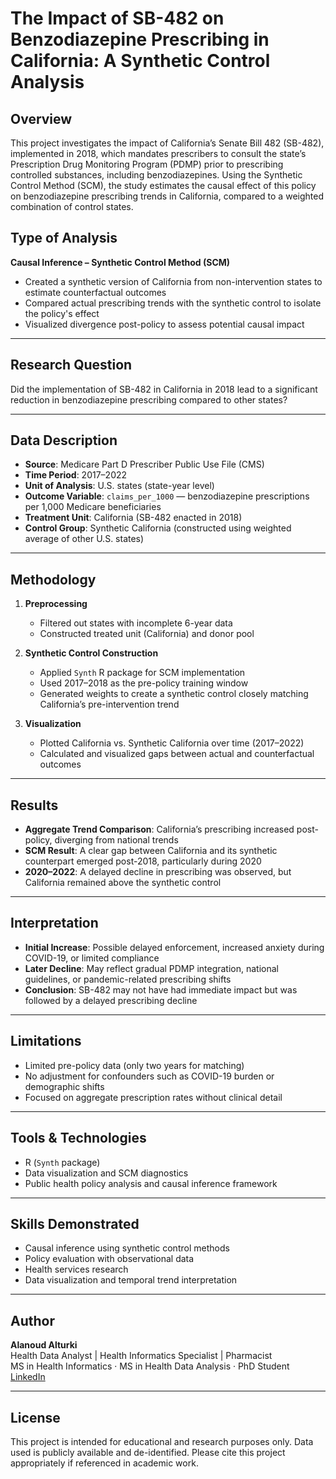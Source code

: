 # The Impact of SB-482 on Benzodiazepine Prescribing in California: A Synthetic Control Analysis

## Overview

This project investigates the impact of California’s Senate Bill 482 (SB-482), implemented in 2018, which mandates prescribers to consult the state’s Prescription Drug Monitoring Program (PDMP) prior to prescribing controlled substances, including benzodiazepines. Using the Synthetic Control Method (SCM), the study estimates the causal effect of this policy on benzodiazepine prescribing trends in California, compared to a weighted combination of control states.

## Type of Analysis

**Causal Inference – Synthetic Control Method (SCM)**  
- Created a synthetic version of California from non-intervention states to estimate counterfactual outcomes  
- Compared actual prescribing trends with the synthetic control to isolate the policy's effect  
- Visualized divergence post-policy to assess potential causal impact

---

## Research Question

Did the implementation of SB-482 in California in 2018 lead to a significant reduction in benzodiazepine prescribing compared to other states?

---

## Data Description

- **Source**: Medicare Part D Prescriber Public Use File (CMS)
- **Time Period**: 2017–2022
- **Unit of Analysis**: U.S. states (state-year level)
- **Outcome Variable**: `claims_per_1000` — benzodiazepine prescriptions per 1,000 Medicare beneficiaries
- **Treatment Unit**: California (SB-482 enacted in 2018)
- **Control Group**: Synthetic California (constructed using weighted average of other U.S. states)

---

## Methodology

1. **Preprocessing**
   - Filtered out states with incomplete 6-year data
   - Constructed treated unit (California) and donor pool

2. **Synthetic Control Construction**
   - Applied `Synth` R package for SCM implementation
   - Used 2017–2018 as the pre-policy training window
   - Generated weights to create a synthetic control closely matching California’s pre-intervention trend

3. **Visualization**
   - Plotted California vs. Synthetic California over time (2017–2022)
   - Calculated and visualized gaps between actual and counterfactual outcomes

---

## Results

- **Aggregate Trend Comparison**: California’s prescribing increased post-policy, diverging from national trends  
- **SCM Result**: A clear gap between California and its synthetic counterpart emerged post-2018, particularly during 2020  
- **2020–2022**: A delayed decline in prescribing was observed, but California remained above the synthetic control

---

## Interpretation

- **Initial Increase**: Possible delayed enforcement, increased anxiety during COVID-19, or limited compliance  
- **Later Decline**: May reflect gradual PDMP integration, national guidelines, or pandemic-related prescribing shifts  
- **Conclusion**: SB-482 may not have had immediate impact but was followed by a delayed prescribing decline

---

## Limitations

- Limited pre-policy data (only two years for matching)  
- No adjustment for confounders such as COVID-19 burden or demographic shifts  
- Focused on aggregate prescription rates without clinical detail

---

## Tools & Technologies

- R (`Synth` package)  
- Data visualization and SCM diagnostics  
- Public health policy analysis and causal inference framework

---

## Skills Demonstrated

- Causal inference using synthetic control methods  
- Policy evaluation with observational data  
- Health services research  
- Data visualization and temporal trend interpretation

---

## Author

**Alanoud Alturki**  
Health Data Analyst | Health Informatics Specialist | Pharmacist  
MS in Health Informatics · MS in Health Data Analysis · PhD Student  
[LinkedIn](https://www.linkedin.com/in/alanoud-alturki-5601b2b5)

---

## License

This project is intended for educational and research purposes only. Data used is publicly available and de-identified. Please cite this project appropriately if referenced in academic work.
